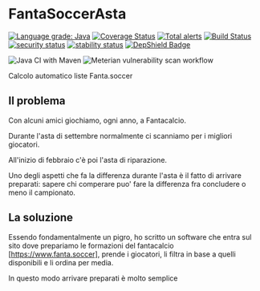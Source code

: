 # FantaSoccerAsta

[![Language grade: Java](https://img.shields.io/lgtm/grade/java/g/matteobaccan/FantaSoccerAsta.svg?logo=lgtm&logoWidth=18)](https://lgtm.com/projects/g/matteobaccan/FantaSoccerAsta/context:java)
[![Coverage Status](https://coveralls.io/repos/github/matteobaccan/FantaSoccerAsta/badge.svg?branch=master)](https://coveralls.io/github/matteobaccan/FantaSoccerAsta?branch=master)
[![Total alerts](https://img.shields.io/lgtm/alerts/g/matteobaccan/FantaSoccerAsta.svg?logo=lgtm&logoWidth=18)](https://lgtm.com/projects/g/matteobaccan/FantaSoccerAsta/alerts/)
[![Build Status](https://travis-ci.org/matteobaccan/FantaSoccerAsta.svg?branch=master)](https://travis-ci.org/matteobaccan/FantaSoccerAsta)
[![security status](https://www.meterian.io/badge/gh/matteobaccan/FantaSoccerAsta/security)](https://www.meterian.io/report/gh/matteobaccan/FantaSoccerAsta)
[![stability status](https://www.meterian.io/badge/gh/matteobaccan/FantaSoccerAsta/stability)](https://www.meterian.io/report/gh/matteobaccan/FantaSoccerAsta)
[![DepShield Badge](https://depshield.sonatype.org/badges/matteobaccan/FantaSoccerAsta/depshield.svg)](https://depshield.github.io)

![Java CI with Maven](https://github.com/matteobaccan/FantaSoccerAsta/workflows/Java%20CI%20with%20Maven/badge.svg)
![Meterian vulnerability scan workflow](https://github.com/matteobaccan/FantaSoccerAsta/workflows/Meterian%20vulnerability%20scan%20workflow/badge.svg)

Calcolo automatico liste Fanta.soccer

## Il problema
Con alcuni amici giochiamo, ogni anno, a Fantacalcio.

Durante l'asta di settembre normalmente ci scanniamo per i migliori giocatori.

All'inizio di febbraio c'è poi l'asta di riparazione.

Uno degli aspetti che fa la differenza durante l'asta è il fatto di arrivare preparati: sapere chi comperare puo' fare la differenza fra concludere o meno il campionato.

## La soluzione
Essendo fondamentalmente un pigro, ho scritto un software che entra sul sito dove prepariamo le formazioni del fantacalcio [https://www.fanta.soccer], prende i giocatori, li filtra in base a quelli disponibili e li ordina per media.

In questo modo arrivare preparati è molto semplice
